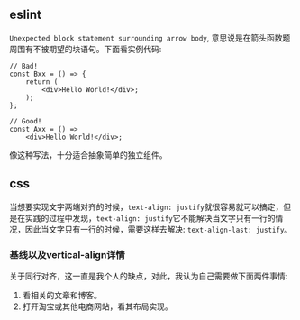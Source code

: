 ## eslint

`Unexpected block statement surrounding arrow body`, 意思说是在箭头函数题周围有不被期望的块语句。下面看实例代码:

```
// Bad!
const Bxx = () => {
    return (
        <div>Hello World!</div>;
    );
};

// Good!
const Axx = () =>
    <div>Hello World!</div>;
```

像这种写法，十分适合抽象简单的独立组件。

## css

当想要实现文字两端对齐的时候，`text-align: justify`就很容易就可以搞定，但是在实践的过程中发现，`text-align: justify`它不能解决当文字只有一行的情况，因此当文字只有一行的时候，需要这样去解决: `text-align-last: justify`。 

### 基线以及vertical-align详情

关于同行对齐，这一直是我个人的缺点，对此，我认为自己需要做下面两件事情:

1. 看相关的文章和博客。
2. 打开淘宝或其他电商网站，看其布局实现。
